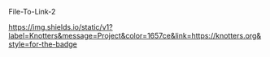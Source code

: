 File-To-Link-2

https://img.shields.io/static/v1?label=Knotters&message=Project&color=1657ce&link=https://knotters.org&style=for-the-badge

